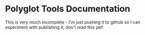 # Polyglot Tools Documentation

This is very much incomplete - I'm just pushing it to github so I can experiment with publishing it, don't read this yet!

